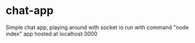 # chat-app
Simple chat app, playing around with socket io
run with command "node index"
app hosted at localhost:3000

